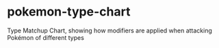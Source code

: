 # pokemon-type-chart
Type Matchup Chart, showing how modifiers are applied when attacking Pokémon of different types

